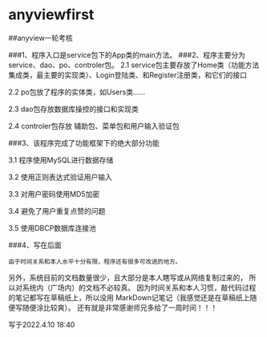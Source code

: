 # anyviewfirst
##anyview一轮考核

###1、程序入口是service包下的App类的main方法。
###2、程序主要分为service、dao、po、controler包。
2.1   service包主要存放了Home类（功能方法集成类，最主要的实现类）、Login登陆类、和Register注册类，和它们的接口

2.2   po包放了程序的实体类，如Users类……

2.3   dao包存放数据库操控的接口和实现类

2.4   controler包存放 辅助包、菜单包和用户输入验证包

###3、该程序完成了功能框架下的绝大部分功能

3.1   程序使用MySQL进行数据存储

3.2   使用正则表达式验证用户输入

3.3   对用户密码使用MD5加密

3.4   避免了用户重复点赞的问题

3.5   使用DBCP数据库连接池

###4、写在后面


    由于时间关系和本人水平十分有限，程序还有很多可改进的地方。
另外，系统目前的文档数量很少，且大部分是本人瞎写或从网络复制过来的，
所以对系统内（广场内）的文档不必较真。
    因为时间关系和本人习惯，敲代码过程的笔记都写在草稿纸上，所以没用
MarkDown记笔记（我感觉还是在草稿纸上随便写随便涂比较爽）。
    还有就是非常感谢师兄多给了一周时间！！！

写于2022.4.10   18:40
